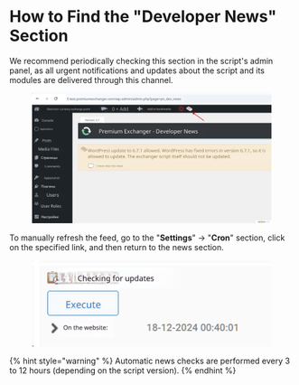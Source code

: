 # How to Find the "Developer News" Section

We recommend periodically checking this section in the script's admin panel, as all urgent notifications and updates about the script and its modules are delivered through this channel.

<figure><img src="../../.gitbook/assets/image (2017)_eng.png" alt=""><figcaption></figcaption></figure>

To manually refresh the feed, go to the "**Settings**" -> "**Cron**" section, click on the specified link, and then return to the news section.

<figure><img src="../../.gitbook/assets/image (2018)_eng.png" alt=""><figcaption></figcaption></figure>

{% hint style="warning" %}
Automatic news checks are performed every 3 to 12 hours (depending on the script version).
{% endhint %}